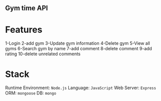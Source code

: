 ## Gym time API


# Features


1-Login
2-add gym
3-Update gym information
4-Delete gym
5-View all gyms
6-Search gym by name
7-add comment
8-delete comment 
9-add rating 
10-delete unrelated comments



# Stack
Runtime Environment: `Node.js`
Language: `JavaScript`
Web Server: `Express`
ORM: `mongoose`
DB: `mongo`
